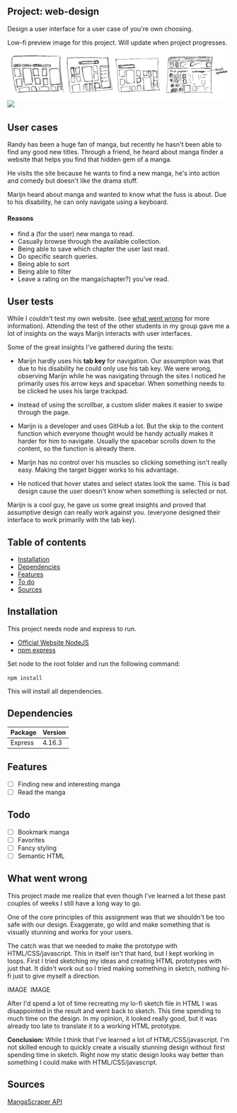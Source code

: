 ## Project: web-design
Design a user interface for a user case of you're own choosing.

Low-fi preview image for this project. Will update when project progresses.
![](https://github.com/jajan20/web-design/blob/master/week_02/sketches.jpg)
![](https://github.com/jajan20/web-design/blob/master/week_02/preview-01.png)

## User cases
Randy has been a huge fan of manga, but recently he hasn't been able to find any good new titles. Through a friend, he heard about manga finder a website that helps you find that hidden gem of a manga.

He visits the site because he wants to find a new manga, he's into action and comedy but doesn't like the drama stuff. 


Marijn heard about manga and wanted to know what the fuss is about. Due to his disability, he can only navigate using a keyboard.

#### Reasons
- find a (for the user) new manga to read.
- Casually browse through the available collection.
- Being able to save which chapter the user last read.
- Do specific search queries.
- Being able to sort
- Being able to filter
- Leave a rating on the manga(chapter?) you’ve read.

## User tests
While I couldn't test my own website. (see [what went wrong](#what-went-wrong) for more information). Attending the test of the other students in my group gave me a lot of insights on the ways Marijn interacts with user interfaces.

Some of the great insights I've gathered during the tests:

- Marijn hardly uses his **tab key** for navigation. Our assumption was that due to his disability he could only use his tab key. We were wrong, observing Marijn while he was navigating through the sites I noticed he primarily uses his arrow keys and spacebar. When something needs to be clicked he uses his large trackpad.

- Instead of using the scrollbar, a custom slider makes it easier to swipe through the page.
- Marijn is a developer and uses GitHub a lot. But the skip to the content function which everyone thought would be handy actually makes it harder for him to navigate. Usually the spacebar scrolls down to the content, so the function is already there.
- Marijn has no control over his muscles so clicking something isn't really easy. Making the target bigger works to his advantage.
- He noticed that hover states and select states look the same. This is bad design cause the user doesn't know when something is selected or not.

Marijn is a cool guy, he gave us some great insights and proved that assumptive design can really work against you. (everyone designed their interface to work primarily with the tab key).

## Table of contents
- [Installation](#installation)
- [Dependencies](#dependencies)
- [Features](#features)
- [To do](#to-do)
- [Sources](#sources)

## Installation
This project needs node and express to run.
- [Official Website NodeJS](https://nodejs.org/en/)
- [npm express](https://www.npmjs.com/package/express)

Set node to the root folder and run the following command:

``` npm install ```

This will install all dependencies.

## Dependencies
| Package   | Version |
|-----------|---------|
| Express   | 4.16.3  |

## Features
- [ ] Finding new and interesting manga
- [ ] Read the manga

## Todo
- [ ] Bookmark manga
- [ ] Favorites
- [ ] Fancy styling
- [ ] Semantic HTML

## What went wrong
This project made me realize that even though I've learned a lot these past couples of weeks I still have a long way to go.

One of the core principles of this assignment was that we shouldn't be too safe with our design. Exaggerate, go wild and make something that is visually stunning and works for your users.

The catch was that we needed to make the prototype with HTML/CSS/javascript. This in itself isn't that hard, but I kept working in loops. First I tried sketching my ideas and creating HTML prototypes with just that. It didn't work out so I tried making something in sketch, nothing hi-fi just to give myself a direction.

IMAGE ![]()
IMAGE ![]()

After I'd spend a lot of time recreating my lo-fi sketch file in HTML I was disappointed in the result and went back to sketch. This time spending to much time on the design. In my opinion, it looked really good, but it was already too late to translate it to a working HTML prototype.

**Conclusion:**
While I think that I've learned a lot of HTML/CSS/javascript. I'm not skilled enough to quickly create a visually stunning design without first spending time in sketch. Right now my static design looks way better than something I could make with HTML/CSS/javascript.

## Sources
[MangaScraper API](https://market.mashape.com/doodle/manga-scraper#)
